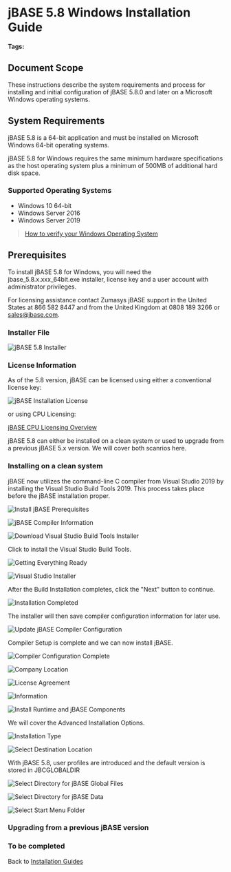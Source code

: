 # jBASE 5.8 Windows Installation Guide

<PageHeader />

**Tags:**
<badge text='installing jbase on windows' vertical='middle' />
<badge text='windows' vertical='middle' />
<badge text='install ' vertical='middle' />
<badge text='jbase on windows' vertical='middle' />
<badge text='5.8' vertical='middle' />

## Document Scope

These instructions describe the system requirements and process for installing and initial configuration of jBASE 5.8.0 and later on a Microsoft Windows operating systems.

## System Requirements

jBASE 5.8 is a 64-bit application and must be installed on Microsoft Windows 64-bit operating systems.

jBASE 5.8 for Windows requires the same minimum hardware specifications as the host operating system plus a minimum of 500MB of additional hard disk space.

### Supported Operating Systems

- Windows 10 64-bit
- Windows Server 2016  
- Windows Server 2019  

> [How to verify your Windows Operating System](./../verify-your-windows-operating-system/README.md)

## Prerequisites

To install jBASE 5.8 for Windows, you will need the jbase\_5.8.x.xxx\_64bit.exe installer, license key and a user account with administrator privileges.  

For licensing assistance contact Zumasys jBASE support in the United States at 866 582 8447 and from the United Kingdom at 0808 189 3266 or sales@jbase.com.

### Installer File

![jBASE 5.8 Installer](./58Installer_1.jpg)

### License Information

As of the 5.8 version, jBASE can be licensed using either a conventional license key:

![jBASE Installation License](./58Installer_2.jpg)

or using CPU Licensing:

[jBASE CPU Licensing Overview](./../../../licensing/cpu/README.md)  

jBASE 5.8 can either be installed on a clean system or used to upgrade from a previous jBASE 5.x version. We will cover both scanrios here.

### Installing on a clean system

jBASE now utilizes the command-line C compiler from Visual Studio 2019 by installing the Visual Studio Build Tools 2019. This process takes place before the jBASE installation proper.

![Install jBASE Prerequisites](./58Installer_3.jpg)

![jBASE Compiler Information](./58Installer_4.jpg)

![Download Visual Studio Build Tools Installer](./58Installer_5.jpg)

Click to install the Visual Studio Build Tools.

![Getting Everything Ready](./58Installer_6.jpg)

![Visual Studio Installer](./58Installer_7.jpg)

After the Build Installation completes, click the "Next" button to continue.

![Installation Completed](./58Installer_8.jpg)

The installer will then save compiler configuration information for later use.

![Update jBASE Compiler Configuration](./58Installer_9.jpg)

Compiler Setup is complete and we can now install jBASE.

![Compiler Configuration Complete](./58Installer_10.jpg)

![Company Location](./58Installer_11.jpg)

![License Agreement](58Installer_12.jpg)

![Information](./58Installer_13.jpg)

![Install Runtime and jBASE Components](./58Installer_14.jpg)

We will cover the Advanced Installation Options.

![Installation Type](./58Installer_15.jpg)

![Select Destination Location](./58Installer_16.jpg)

With jBASE 5.8, user profiles are introduced and the default version is stored in JBCGLOBALDIR

![Select Directory for jBASE Global Files](./58Installer_17.jpg)

![Select Directory for jBASE Data](./58Installer_18.jpg)

![Select Start Menu Folder](./58Installer_19.jpg)

### Upgrading from a previous jBASE version

### To be completed  

Back to [Installation Guides](./../README.md)

<PageFooter />
